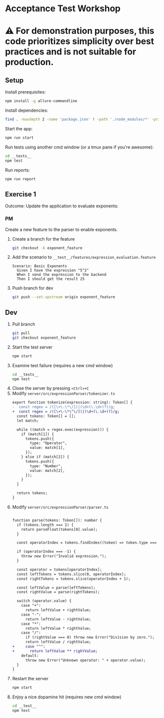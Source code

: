 # Acceptance Test Workshop

# :warning: For demonstration purposes, this code prioritizes simplicity over best practices and is not suitable for production.

## Setup
Install prerequisites:
``` bash
npm install -g allure-commandline
```

Install dependencies:
``` bash
find . -maxdepth 2 -name 'package.json' ! -path './node_modules/*' -print0 | xargs -0 -n1 dirname | sort -u | xargs -I {} npm install --prefix {}
```

Start the app:
``` bash
npm run start
```

Run tests using another cmd window (or a tmux pane if you're awesome):
``` bash
cd __tests__
npm test
```

Run reports:
```bash
npm run report
```

## Exercise 1
Outcome: Update the application to evaluate exponents:

### PM
Create a new feature to the parser to enable exponents.

1. Create a branch for the feature
    ``` bash
    git checkout -b exponent_feature
    ```
1. Add the scenario to `__test__/features/expression_evaluation.feature`
    ```
    Scenario: Basic Exponents
      Given I have the expression "5^2"
      When I send the expression to the backend
      Then I should get the result 25
    ```
1. Push branch for dev
    ``` bash
    git push --set-upstream origin exponent_feature
    ```

## Dev
1. Pull branch
    ``` bash
    git pull
    git checkout exponent_feature
    ```
1. Start the test server
    ``` bash
    npm start
    ```
1. Examine test failure (requires a new cmd window)
    ``` bash
    cd __tests__
    npm test
    ```
1. Close the server by pressing `<Ctrl>+C`
1. Modify `server/src/expressionParser/tokenizer.ts`
    ``` diff
    export function tokenize(expression: string): Token[] {
    -  const regex = /([\+\-\*\/])|(\d+(\.\d+)?)/g;
    +  const regex = /([\+\-\*\^\/])|(\d+(\.\d+)?)/g;
      const tokens: Token[] = [];
      let match;

      while ((match = regex.exec(expression))) {
        if (match[1]) {
          tokens.push({
            type: "Operator",
            value: match[1],
          });
        } else if (match[2]) {
          tokens.push({
            type: "Number",
            value: match[2],
          });
        }
      }

      return tokens;
    }
    ```
1. Modify `server/src/expressionParser/parser.ts`
    ``` diff

    function parse(tokens: Token[]): number {
      if (tokens.length === 1) {
        return parseFloat(tokens[0].value);
      }

      const operatorIndex = tokens.findIndex((token) => token.type === "Operator");

      if (operatorIndex === -1) {
        throw new Error("Invalid expression.");
      }

      const operator = tokens[operatorIndex];
      const leftTokens = tokens.slice(0, operatorIndex);
      const rightTokens = tokens.slice(operatorIndex + 1);

      const leftValue = parse(leftTokens);
      const rightValue = parse(rightTokens);

      switch (operator.value) {
        case "+":
          return leftValue + rightValue;
        case "-":
          return leftValue - rightValue;
        case "*":
          return leftValue * rightValue;
        case "/":
          if (rightValue === 0) throw new Error("Division by zero.");
          return leftValue / rightValue;
   +     case "^":
   +       return leftValue ** rightValue;
        default:
          throw new Error("Unknown operator: " + operator.value);
      }
    }
    ```
1. Restart the server
    ``` bash
    npm start
    ```
1. Enjoy a nice dopamine hit (requires new cmd window)
    ``` bash
    cd __test__
    npm test
    ```
